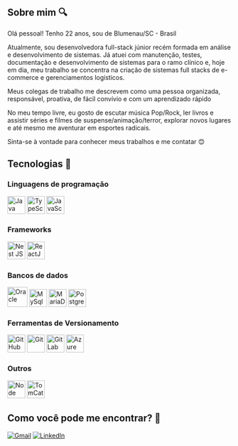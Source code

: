 ## **Sobre mim** 🔍

<p>Olá pessoal! Tenho 22 anos, sou de Blumenau/SC - Brasil <p>
  
<p> Atualmente, sou desenvolvedora full-stack júnior recém formada em análise e desenvolvimento de sistemas. Já atuei com manutenção, testes, documentação e desenvolvimento de sistemas para o ramo clínico e, hoje em dia, meu trabalho se concentra na criação de sistemas full stacks de e-commerce e gerenciamentos logísticos.<p/>
  
<p>Meus colegas de trabalho me descrevem como uma pessoa organizada, responsável, proativa, de fácil convívio e com um aprendizado rápido</p>

<p>No meu tempo livre, eu gosto de escutar música Pop/Rock, ler livros e assistir séries e filmes de suspense/animação/terror, explorar novos lugares e até mesmo me aventurar em esportes radicais.</p>

<p>Sinta-se à vontade para conhecer meus trabalhos e me contatar 😊 <p>

## **Tecnologias** 🤖

### Linguagens de programação
<span>
  <img src="https://cdn.jsdelivr.net/gh/devicons/devicon/icons/java/java-original.svg" width="40" height="40" title="Java"/> 
  <img src="https://cdn.jsdelivr.net/gh/devicons/devicon/icons/typescript/typescript-original.svg" width="40" height="40" title="TypeScript"/>
  <img src= "https://cdn.jsdelivr.net/gh/devicons/devicon/icons/javascript/javascript-original.svg" width="40" height="40" title="JavaScript"/>
</span>

### Frameworks
<span>
  <img src="https://cdn.jsdelivr.net/gh/devicons/devicon/icons/nestjs/nestjs-original.svg" width="40" height="40" title="Nest JS"/>
  <img src="https://cdn.jsdelivr.net/gh/devicons/devicon/icons/react/react-original.svg" width="40" height="40" title="ReactJS"/>  
</span>

### Bancos de dados
<span>
 <img src= "https://cdn.jsdelivr.net/gh/devicons/devicon/icons/oracle/oracle-original.svg" width="45" height="45" title="Oracle"/>
 <img src= "https://cdn.jsdelivr.net/gh/devicons/devicon/icons/mysql/mysql-original.svg" width="40" height="40" title="MySql"/>
 <img src= "https://cdn.jsdelivr.net/gh/devicons/devicon/icons/mariadb/mariadb-original.svg" width="40" height="40" title="MariaDB"/>
 <img src="https://cdn.jsdelivr.net/gh/devicons/devicon/icons/postgresql/postgresql-original.svg" width="40" height="40" title="PostgreSql"/>
</span>

### Ferramentas de Versionamento
<span>
 <img src= "https://cdn.jsdelivr.net/gh/devicons/devicon/icons/github/github-original.svg" width="40" height="40" title="GitHub"/>
 <img src= "https://cdn.jsdelivr.net/gh/devicons/devicon/icons/git/git-original.svg" width="40" height="40" title="Git"/>
 <img src= "https://cdn.jsdelivr.net/gh/devicons/devicon/icons/gitlab/gitlab-original.svg" width="40" height="40" title="GitLab"/>
 <img src= "https://cdn.jsdelivr.net/gh/devicons/devicon/icons/azure/azure-original.svg" width="40" height="40" title="Azure Repository"/>
</span>

### Outros
<span>
  <img src="https://cdn.jsdelivr.net/gh/devicons/devicon/icons/nodejs/nodejs-original.svg" width="40" height="40" title="Node JS"/>
  <img src= "https://cdn.jsdelivr.net/gh/devicons/devicon/icons/tomcat/tomcat-original.svg" width="40" height="40" title="TomCat"/>
</span>

## **Como você pode me encontrar?** 📌
[![Gmail](https://img.shields.io/badge/Gmail-000?style=for-the-badge&logo=gmail)](mailto:alslarissa123@gmail.com)
[![LinkedIn](https://img.shields.io/badge/LinkedIn-000?style=for-the-badge&logo=linkedin&logoColor=0E76A8)](https://www.linkedin.com/in/larissamendes2003/)


